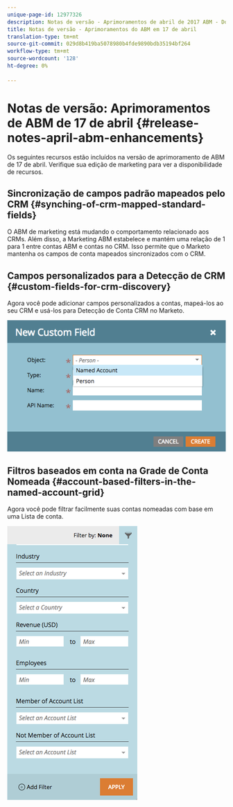 ```yaml
---
unique-page-id: 12977326
description: Notas de versão - Aprimoramentos de abril de 2017 ABM - Documentos de marketing - Documentação do produto
title: Notas de versão - Aprimoramentos do ABM em 17 de abril
translation-type: tm+mt
source-git-commit: 029d8b419ba5078980b4fde9890bdb35194bf264
workflow-type: tm+mt
source-wordcount: '128'
ht-degree: 0%

---
```



# Notas de versão: Aprimoramentos de ABM de 17 de abril {#release-notes-april-abm-enhancements}

Os seguintes recursos estão incluídos na versão de aprimoramento de ABM de 17 de abril. Verifique sua edição de marketing para ver a disponibilidade de recursos.

## Sincronização de campos padrão mapeados pelo CRM {#synching-of-crm-mapped-standard-fields}

O ABM de marketing está mudando o comportamento relacionado aos CRMs. Além disso, a Marketing ABM estabelece e mantém uma relação de 1 para 1 entre contas ABM e contas no CRM. Isso permite que o Marketo mantenha os campos de conta mapeados sincronizados com o CRM.

## Campos personalizados para a Detecção de CRM {#custom-fields-for-crm-discovery}

Agora você pode adicionar campos personalizados a contas, mapeá-los ao seu CRM e usá-los para Detecção de Conta CRM no Marketo.

![](assets/new-custom-field.png)

## Filtros baseados em conta na Grade de Conta Nomeada {#account-based-filters-in-the-named-account-grid}

Agora você pode filtrar facilmente suas contas nomeadas com base em uma Lista de conta.

![](assets/named-account-filters.png)

